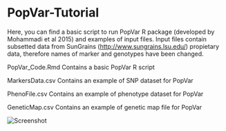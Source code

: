 # PopVar-Tutorial

Here, you can find a basic script to run PopVar R package (developed by Mohammadi et al 2015) and examples of input files. 
Input files contain subsetted data from SunGrains (http://www.sungrains.lsu.edu/) propietary data, therefore names of marker and genotypes have been changed. 

PopVar_Code.Rmd
Contains a basic PopVar R script 

MarkersData.csv
Contains an example of SNP dataset for PopVar

PhenoFile.csv
Contains an example of phenotype dataset for PopVar

GeneticMap.csv
Contains an example of genetic map file for PopVar

![Screenshot](<img width="803" alt="PopVar" src="https://github.com/caroballen2/PopVar-Tutorial/assets/95701434/d8176a3a-5da0-4bc8-86a4-417c979af2d1">)
